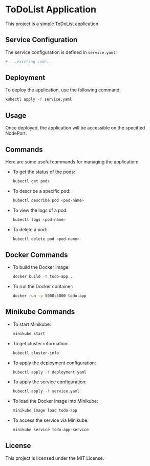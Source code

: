 # ToDoList Application

This project is a simple ToDoList application.

## Service Configuration

The service configuration is defined in `service.yaml`:

```yaml
# ...existing code...
```

## Deployment

To deploy the application, use the following command:

```sh
kubectl apply -f service.yaml
```

## Usage

Once deployed, the application will be accessible on the specified NodePort.

## Commands

Here are some useful commands for managing the application:

- To get the status of the pods:
  ```sh
  kubectl get pods
  ```

- To describe a specific pod:
  ```sh
  kubectl describe pod <pod-name>
  ```

- To view the logs of a pod:
  ```sh
  kubectl logs <pod-name>
  ```

- To delete a pod:
  ```sh
  kubectl delete pod <pod-name>
  ```

## Docker Commands

- To build the Docker image:
  ```sh
  docker build -t todo-app .
  ```

- To run the Docker container:
  ```sh
  docker run -p 5000:5000 todo-app
  ```

## Minikube Commands

- To start Minikube:
  ```sh
  minikube start
  ```

- To get cluster information:
  ```sh
  kubectl cluster-info
  ```

- To apply the deployment configuration:
  ```sh
  kubectl apply -f deployment.yaml
  ```

- To apply the service configuration:
  ```sh
  kubectl apply -f service.yaml
  ```

- To load the Docker image into Minikube:
  ```sh
  minikube image load todo-app
  ```

- To access the service via Minikube:
  ```sh
  minikube service todo-app-service
  ```

## License

This project is licensed under the MIT License.

